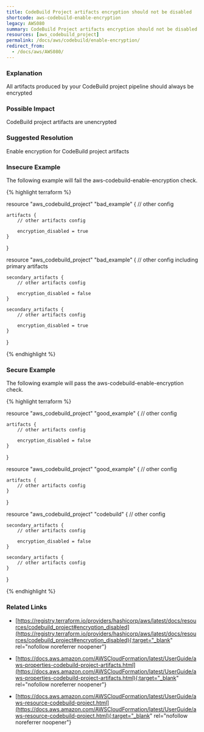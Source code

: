 ```yaml
---
title: CodeBuild Project artifacts encryption should not be disabled
shortcode: aws-codebuild-enable-encryption
legacy: AWS080
summary: CodeBuild Project artifacts encryption should not be disabled 
resources: [aws_codebuild_project] 
permalink: /docs/aws/codebuild/enable-encryption/
redirect_from: 
  - /docs/aws/AWS080/
---
```


### Explanation


All artifacts produced by your CodeBuild project pipeline should always be encrypted


### Possible Impact
CodeBuild project artifacts are unencrypted

### Suggested Resolution
Enable encryption for CodeBuild project artifacts


### Insecure Example

The following example will fail the aws-codebuild-enable-encryption check.

{% highlight terraform %}

resource "aws_codebuild_project" "bad_example" {
	// other config

	artifacts {
		// other artifacts config

		encryption_disabled = true
	}
}

resource "aws_codebuild_project" "bad_example" {
	// other config including primary artifacts

	secondary_artifacts {
		// other artifacts config
		
		encryption_disabled = false
	}

	secondary_artifacts {
		// other artifacts config

		encryption_disabled = true
	}
}

{% endhighlight %}



### Secure Example

The following example will pass the aws-codebuild-enable-encryption check.

{% highlight terraform %}

resource "aws_codebuild_project" "good_example" {
	// other config

	artifacts {
		// other artifacts config

		encryption_disabled = false
	}
}

resource "aws_codebuild_project" "good_example" {
	// other config

	artifacts {
		// other artifacts config
	}
}

resource "aws_codebuild_project" "codebuild" {
	// other config

	secondary_artifacts {
		// other artifacts config

		encryption_disabled = false
	}

	secondary_artifacts {
		// other artifacts config
	}
}

{% endhighlight %}



### Related Links


- [https://registry.terraform.io/providers/hashicorp/aws/latest/docs/resources/codebuild_project#encryption_disabled](https://registry.terraform.io/providers/hashicorp/aws/latest/docs/resources/codebuild_project#encryption_disabled){:target="_blank" rel="nofollow noreferrer noopener"}

- [https://docs.aws.amazon.com/AWSCloudFormation/latest/UserGuide/aws-properties-codebuild-project-artifacts.html](https://docs.aws.amazon.com/AWSCloudFormation/latest/UserGuide/aws-properties-codebuild-project-artifacts.html){:target="_blank" rel="nofollow noreferrer noopener"}

- [https://docs.aws.amazon.com/AWSCloudFormation/latest/UserGuide/aws-resource-codebuild-project.html](https://docs.aws.amazon.com/AWSCloudFormation/latest/UserGuide/aws-resource-codebuild-project.html){:target="_blank" rel="nofollow noreferrer noopener"}


